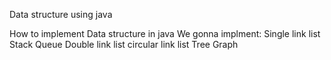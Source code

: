 Data structure using java

How to implement Data structure in java
We gonna implment:
Single link list
Stack
Queue
Double link list
circular link list
Tree
Graph
